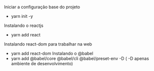 Iniciar a configuração base do projeto
 - yarn init -y 

Instalando o reactjs
 - yarn add react

Instalando react-dom para trabalhar na web
 - yarn add react-dom
Instalando o @babel
 - yarn add @babel/core @babel/cli @babel/preset-env -D ( -D apenas ambiente de desenvolvimento)